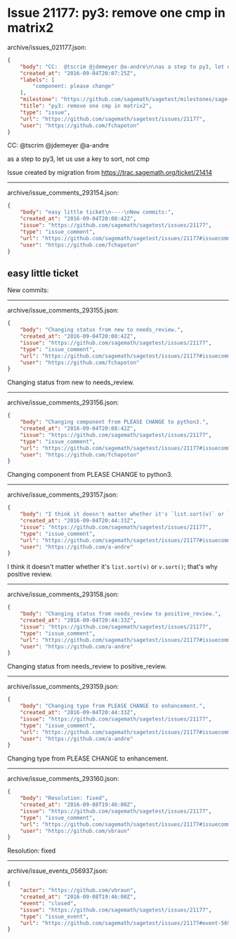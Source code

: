 # Issue 21177: py3: remove one cmp in matrix2

archive/issues_021177.json:
```json
{
    "body": "CC:  @tscrim @jdemeyer @a-andre\n\nas a step to py3, let us use a key to sort, not cmp\n\nIssue created by migration from https://trac.sagemath.org/ticket/21414\n\n",
    "created_at": "2016-09-04T20:07:25Z",
    "labels": [
        "component: please change"
    ],
    "milestone": "https://github.com/sagemath/sagetest/milestones/sage-7.4",
    "title": "py3: remove one cmp in matrix2",
    "type": "issue",
    "url": "https://github.com/sagemath/sagetest/issues/21177",
    "user": "https://github.com/fchapoton"
}
```
CC:  @tscrim @jdemeyer @a-andre

as a step to py3, let us use a key to sort, not cmp

Issue created by migration from https://trac.sagemath.org/ticket/21414





---

archive/issue_comments_293154.json:
```json
{
    "body": "easy little ticket\n----\nNew commits:",
    "created_at": "2016-09-04T20:08:42Z",
    "issue": "https://github.com/sagemath/sagetest/issues/21177",
    "type": "issue_comment",
    "url": "https://github.com/sagemath/sagetest/issues/21177#issuecomment-293154",
    "user": "https://github.com/fchapoton"
}
```

easy little ticket
----
New commits:



---

archive/issue_comments_293155.json:
```json
{
    "body": "Changing status from new to needs_review.",
    "created_at": "2016-09-04T20:08:42Z",
    "issue": "https://github.com/sagemath/sagetest/issues/21177",
    "type": "issue_comment",
    "url": "https://github.com/sagemath/sagetest/issues/21177#issuecomment-293155",
    "user": "https://github.com/fchapoton"
}
```

Changing status from new to needs_review.



---

archive/issue_comments_293156.json:
```json
{
    "body": "Changing component from PLEASE CHANGE to python3.",
    "created_at": "2016-09-04T20:08:42Z",
    "issue": "https://github.com/sagemath/sagetest/issues/21177",
    "type": "issue_comment",
    "url": "https://github.com/sagemath/sagetest/issues/21177#issuecomment-293156",
    "user": "https://github.com/fchapoton"
}
```

Changing component from PLEASE CHANGE to python3.



---

archive/issue_comments_293157.json:
```json
{
    "body": "I think it doesn't matter whether it's `list.sort(v)` or `v.sort()`; that's why positive review.",
    "created_at": "2016-09-04T20:44:33Z",
    "issue": "https://github.com/sagemath/sagetest/issues/21177",
    "type": "issue_comment",
    "url": "https://github.com/sagemath/sagetest/issues/21177#issuecomment-293157",
    "user": "https://github.com/a-andre"
}
```

I think it doesn't matter whether it's `list.sort(v)` or `v.sort()`; that's why positive review.



---

archive/issue_comments_293158.json:
```json
{
    "body": "Changing status from needs_review to positive_review.",
    "created_at": "2016-09-04T20:44:33Z",
    "issue": "https://github.com/sagemath/sagetest/issues/21177",
    "type": "issue_comment",
    "url": "https://github.com/sagemath/sagetest/issues/21177#issuecomment-293158",
    "user": "https://github.com/a-andre"
}
```

Changing status from needs_review to positive_review.



---

archive/issue_comments_293159.json:
```json
{
    "body": "Changing type from PLEASE CHANGE to enhancement.",
    "created_at": "2016-09-04T20:44:33Z",
    "issue": "https://github.com/sagemath/sagetest/issues/21177",
    "type": "issue_comment",
    "url": "https://github.com/sagemath/sagetest/issues/21177#issuecomment-293159",
    "user": "https://github.com/a-andre"
}
```

Changing type from PLEASE CHANGE to enhancement.



---

archive/issue_comments_293160.json:
```json
{
    "body": "Resolution: fixed",
    "created_at": "2016-09-08T19:46:00Z",
    "issue": "https://github.com/sagemath/sagetest/issues/21177",
    "type": "issue_comment",
    "url": "https://github.com/sagemath/sagetest/issues/21177#issuecomment-293160",
    "user": "https://github.com/vbraun"
}
```

Resolution: fixed



---

archive/issue_events_056937.json:
```json
{
    "actor": "https://github.com/vbraun",
    "created_at": "2016-09-08T19:46:00Z",
    "event": "closed",
    "issue": "https://github.com/sagemath/sagetest/issues/21177",
    "type": "issue_event",
    "url": "https://github.com/sagemath/sagetest/issues/21177#event-56937"
}
```
